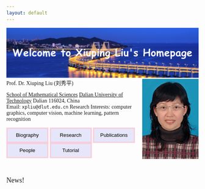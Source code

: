 ```yaml
---
layout: default
---
```

![](fengmian1_1.jpg)
<img align="right" src="xiupingliu.jpg"/>
<font face="Times">Prof. Dr. Xiuping Liu (刘秀平)

[School of Mathematical Sciences](http://math.dlut.edu.cn/)
[Dalian University of Technology](https://www.dlut.edu.cn/)
Dalian 116024, China  
Email: `xpliu@dlut.edu.cn`
Research Interests: computer graphics, computer vision, machine learning, pattern recognition



<input type="button" value="Biography" style="width:110px;height:40px;border:3px #FFC0CB double;background-color:#E6E6FA;" onclick="location.href='files/bio.md'">
<input type="button" value="Research" style="width:110px;height:40px;border:3px #FFC0CB double;background-color:#E6E6FA;" onclick="location.href='files/research.md'">
<input type="button" value="Publications" style="width:110px;height:40px;border:3px #FFC0CB double;background-color:#E6E6FA;" onclick="location.href='files/research.md'">
<input type="button" value="People" style="width:110px;height:40px;border:3px #FFC0CB double;background-color:#E6E6FA;" onclick="location.href='files/people.md'">
<input type="button" value="Tutorial" style="width:110px;height:40px;border:3px #FFC0CB double;background-color:#E6E6FA;">
　　
  
  　　
	　　
    
	
    

<font size=4 >News!</font>


</font>
